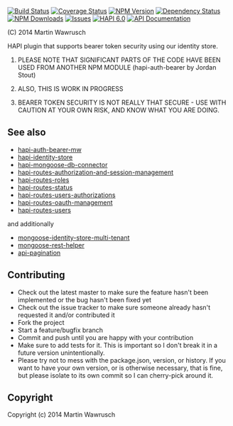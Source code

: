 [![Build Status](https://travis-ci.org/codedoctor/hapi-auth-bearer-mw.svg?branch=master)](https://travis-ci.org/codedoctor/hapi-auth-bearer-mw)
[![Coverage Status](https://img.shields.io/coveralls/codedoctor/hapi-auth-bearer-mw.svg)](https://coveralls.io/r/codedoctor/hapi-auth-bearer-mw)
[![NPM Version](http://img.shields.io/npm/v/hapi-auth-bearer-mw.svg)](https://www.npmjs.org/package/hapi-auth-bearer-mw)
[![Dependency Status](https://gemnasium.com/codedoctor/hapi-auth-bearer-mw.svg)](https://gemnasium.com/codedoctor/hapi-auth-bearer-mw)
[![NPM Downloads](http://img.shields.io/npm/dm/hapi-auth-bearer-mw.svg)](https://www.npmjs.org/package/hapi-auth-bearer-mw)
[![Issues](http://img.shields.io/github/issues/codedoctor/.svg)](https://github.com/codedoctor/hapi-auth-bearer-mw/issues)
[![HAPI 6.0](http://img.shields.io/badge/hapi-6.0-blue.svg)](http://hapijs.com)
[![API Documentation](http://img.shields.io/badge/API-Documentation-ff69b4.svg)](http://coffeedoc.info/github/codedoctor/hapi-auth-bearer-mw)


(C) 2014 Martin Wawrusch

HAPI plugin that supports bearer token security using our identity store.

1. PLEASE NOTE THAT SIGNIFICANT PARTS OF THE CODE HAVE BEEN USED FROM ANOTHER NPM MODULE (hapi-auth-bearer by Jordan Stout)

2. ALSO, THIS IS WORK IN PROGRESS

3. BEARER TOKEN SECURITY IS NOT REALLY THAT SECURE - USE WITH CAUTION AT YOUR OWN RISK, AND KNOW WHAT YOU ARE DOING.


## See also

* [hapi-auth-bearer-mw](https://github.com/codedoctor/hapi-auth-bearer-mw)
* [hapi-identity-store](https://github.com/codedoctor/hapi-identity-store)
* [hapi-mongoose-db-connector](https://github.com/codedoctor/hapi-mongoose-db-connector)
* [hapi-routes-authorization-and-session-management](https://github.com/codedoctor/hapi-routes-authorization-and-session-management)
* [hapi-routes-roles](https://github.com/codedoctor/hapi-routes-roles)
* [hapi-routes-status](https://github.com/codedoctor/hapi-routes-status)
* [hapi-routes-users-authorizations](https://github.com/codedoctor/hapi-routes-users-authorizations)
* [hapi-routes-oauth-management](https://github.com/codedoctor/hapi-routes-oauth-management)
* [hapi-routes-users](https://github.com/codedoctor/hapi-routes-users)

and additionally

* [mongoose-identity-store-multi-tenant](https://github.com/codedoctor/mongoose-identity-store-multi-tenant)
* [mongoose-rest-helper](https://github.com/codedoctor/mongoose-rest-helper)
* [api-pagination](https://github.com/codedoctor/api-pagination)

## Contributing
 
* Check out the latest master to make sure the feature hasn't been implemented or the bug hasn't been fixed yet
* Check out the issue tracker to make sure someone already hasn't requested it and/or contributed it
* Fork the project
* Start a feature/bugfix branch
* Commit and push until you are happy with your contribution
* Make sure to add tests for it. This is important so I don't break it in a future version unintentionally.
* Please try not to mess with the package.json, version, or history. If you want to have your own version, or is otherwise necessary, that is fine, but please isolate to its own commit so I can cherry-pick around it.

## Copyright

Copyright (c) 2014 Martin Wawrusch 

